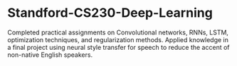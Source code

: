 # Standford-CS230-Deep-Learning
Completed practical assignments on Convolutional networks, RNNs, LSTM, optimization techniques, and regularization methods. Applied knowledge in a final project using neural style transfer for speech to reduce the accent of non-native English speakers.
